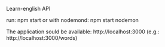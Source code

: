 Learn-english API

run: npm start
or with nodemond: npm start nodemon

The application sould be available: http://localhost:3000 (e.g.: http://localhost:3000/words)